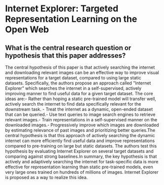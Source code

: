 # Internet Explorer: Targeted Representation Learning on the Open Web

## What is the central research question or hypothesis that this paper addresses?

The central hypothesis of this paper is that actively searching the internet and downloading relevant images can be an effective way to improve visual representations for a target dataset, compared to using large static datasets. Specifically, the authors propose an approach called "Internet Explorer" which searches the internet in a self-supervised, actively improving manner to find useful data for a given target dataset. The core ideas are:- Rather than hoping a static pre-trained model will transfer well, actively search the internet to find data specifically relevant for the downstream task. - Treat the internet as a dynamic, open-ended dataset that can be queried.- Use text queries to image search engines to retrieve relevant images.- Train representations in a self-supervised manner on the downloaded images.- Progressively improve which images are downloaded by estimating relevance of past images and prioritizing better queries.The central hypothesis is that this approach of actively searching the dynamic internet can more efficiently find useful data and improve representations compared to pre-training on large but static datasets. The authors test this hypothesis by evaluating Internet Explorer on several target datasets and comparing against strong baselines.In summary, the key hypothesis is that actively and adaptively searching the internet for task-specific data is more effective for representation learning than static pre-trained models, even very large ones trained on hundreds of millions of images. Internet Explorer is proposed as a way to realize this idea.
